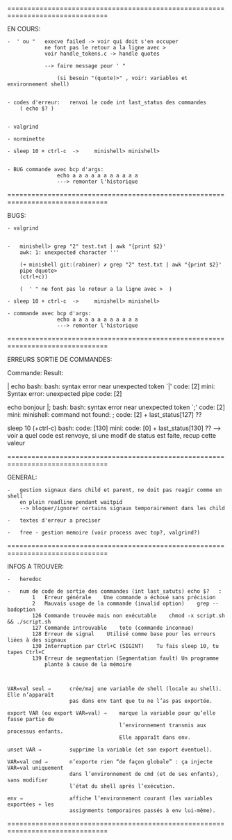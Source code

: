 
===============================================================================

EN COURS:

	-  ' ou "	execve failed -> voir qui doit s'en occuper
				ne font pas le retour a la ligne avec > 
				voir handle_tokens.c -> handle quotes

				--> faire message pour ' " 

					(si besoin "(quote)>" , voir: variables et environnement shell)


	- codes d'erreur:	renvoi le code int last_status des commandes 
		( echo $? )


	- valgrind
	
	- norminette

	- sleep 10 + ctrl-c  -> 	minishell> minishell>


	- BUG commande avec bcp d'args:	
					echo a a a a a a a a a a a
					---> remonter l'historique


===============================================================================

BUGS:

	- valgrind


	-	minishell> grep "2" test.txt | awk "{print $2}'
		awk: 1: unexpected character '''

		(➜ minishell git:(rabiner) ✗ grep "2" test.txt | awk "{print $2}'
		pipe dquote> 
		(ctrl+c))

		(  ' " ne font pas le retour a la ligne avec >  )

	- sleep 10 + ctrl-c  -> 	minishell> minishell>

	- commande avec bcp d'args:	
					echo a a a a a a a a a a a 
					---> remonter l'historique


===============================================================================

ERREURS SORTIE DE COMMANDES:

Commande:			Result:

| echo				bash:	bash: syntax error near unexpected token `|'
							code: [2]
					mini:	Syntax error: unexpected pipe
							code: [2]
							
echo bonjour |;		bash:	bash: syntax error near unexpected token `;'
							code: [2]
					mini:	minishell: command not found: ;
							code: [2] + last_status[127] ??

sleep 10 (+ctrl-c)	bash:	code: [130]
					mini:	code: [0] + last_status[130] ??
								--> voir a quel code est renvoye, si une modif
									de status est faite, recup cette valeur


===============================================================================

GENERAL:

	-	gestion signaux dans child et parent, ne doit pas reagir comme un shell
		en plein readline pendant waitpid
		--> bloquer/ignorer certains signaux temporairement dans les child
	
	-	textes d'erreur a preciser

	-	free - gestion memoire (voir process avec top?, valgrind?)


===============================================================================

INFOS A TROUVER:

	-	heredoc

	- 	num de code de sortie des commandes (int last_satuts) echo $?	:
			1	Erreur générale    Une commande a échoué sans précision
			2	Mauvais usage de la commande (invalid option)    grep --badoption
			126 Commande trouvée mais non exécutable    chmod -x script.sh && ./script.sh
			127 Commande introuvable    toto (commande inconnue)
			128 Erreur de signal    Utilisé comme base pour les erreurs liées à des signaux
			130 Interruption par Ctrl+C (SIGINT)    Tu fais sleep 10, tu tapes Ctrl+C
			139	Erreur de segmentation (Segmentation fault) Un programme
				plante à cause de la mémoire



	VAR=val seul ⇒		crée/maj une variable de shell (locale au shell). Elle n’apparaît
						pas dans env tant que tu ne l’as pas exportée.

	export VAR (ou export VAR=val) ⇒	marque la variable pour qu’elle fasse partie de 
										l’environnement transmis aux processus enfants. 
										Elle apparaît dans env.

	unset VAR ⇒			supprime la variable (et son export éventuel).

	VAR=val cmd ⇒		n’exporte rien “de façon globale” : ça injecte VAR=val uniquement
						dans l’environnement de cmd (et de ses enfants), sans modifier
						l’état du shell après l’exécution.

	env ⇒ 				affiche l’environnement courant (les variables exportées + les
						assignments temporaires passés à env lui‑même).


===============================================================================
